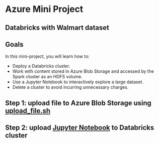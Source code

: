 # Azure Mini Project
## Databricks with Walmart dataset

## Goals
In this mini-project, you will learn how to:
- Deploy a Databricks cluster.
- Work with content stored in Azure Blob Storage and accessed by the Spark cluster as an HDFS volume.
- Use a Jupyter Notebook to interactively explore a large dataset.
- Delete a cluster to avoid incurring unnecessary charges.

## Step 1: upload file to Azure Blob Storage using [upload_file.sh](https://github.com/Andy-Pham-72/Azure-mini-project/blob/master/upload_file.sh)

## Step 2: upload [Jupyter Notebook](https://github.com/Andy-Pham-72/Azure-mini-project/blob/master/notebook/Spark%20DataFrames%20Project%20Exercise.ipynb) to Databricks cluster
